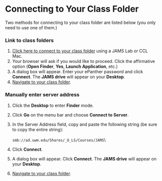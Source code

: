 # Connecting to Your Class Folder

Two methods for connecting to your class folder are listed below (you only need to use one of them.)&#x20;

### Link to class folders

1. [Click here to connect to your class folder](smb://ad.uwm.edu/Shares/\_U\_LS/Courses/JAMS) using a JAMS Lab or CCL Mac.
2. Your browser will ask if you would like to proceed. Click the affirmative option (**Open Finder**, **Yes**, **Launch Application**, etc.)
3. A dialog box will appear. Enter your ePanther password and click **Connect**. The **JAMS drive** will appear on your **Desktop**.
4. [Navigate to your class folder](https://jjloomis.gitbook.io/file-and-folder-management-mac-os-edition/navigating-folder-tree).

### Manually enter server address

1. Click the **Desktop** to enter **Finder** mode.
2. Click **Go** on the menu bar and choose **Connect to Server**.
3. In the Server Address field, copy and paste the following string (be sure to copy the entire string): \
   \
   `smb://ad.uwm.edu/Shares/_U_LS/Courses/JAMS`\

4. Click **Connect**.
5. A dialog box will appear. Click **Connect**. The **JAMS drive** will appear on your **Desktop**.
6. [Navigate to your class folder](https://jjloomis.gitbook.io/file-and-folder-management-mac-os-edition/navigating-folder-tree).&#x20;

